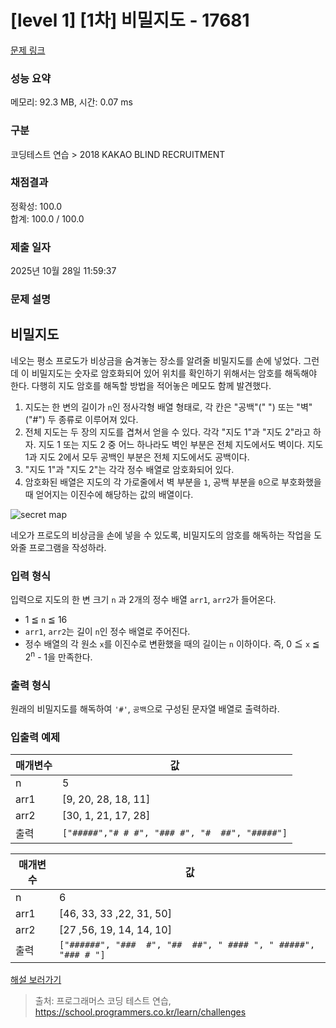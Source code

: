 # [level 1] [1차] 비밀지도 - 17681 

[문제 링크](https://school.programmers.co.kr/learn/courses/30/lessons/17681) 

### 성능 요약

메모리: 92.3 MB, 시간: 0.07 ms

### 구분

코딩테스트 연습 > 2018 KAKAO BLIND RECRUITMENT

### 채점결과

정확성: 100.0<br/>합계: 100.0 / 100.0

### 제출 일자

2025년 10월 28일 11:59:37

### 문제 설명

<h2 class="default_cursor_land">비밀지도</h2>

<p class="default_cursor_land">네오는 평소 프로도가 비상금을 숨겨놓는 장소를 알려줄 비밀지도를 손에 넣었다. 그런데 이 비밀지도는 숫자로 암호화되어 있어 위치를 확인하기 위해서는 암호를 해독해야 한다. 다행히 지도 암호를 해독할 방법을 적어놓은 메모도 함께 발견했다.</p>

<ol class="default_cursor_land">
<li class="default_cursor_land">지도는 한 변의 길이가 <code>n</code>인 정사각형 배열 형태로, 각 칸은 "공백"(" ") 또는 "벽"("#") 두 종류로 이루어져 있다.</li>
<li class="default_cursor_land">전체 지도는 두 장의 지도를 겹쳐서 얻을 수 있다. 각각 "지도 1"과 "지도 2"라고 하자. 지도 1 또는 지도 2 중 어느 하나라도 벽인 부분은 전체 지도에서도 벽이다. 지도 1과 지도 2에서 모두 공백인 부분은 전체 지도에서도 공백이다.</li>
<li class="default_cursor_land">"지도 1"과 "지도 2"는 각각 정수 배열로 암호화되어 있다.</li>
<li class="default_cursor_land">암호화된 배열은 지도의 각 가로줄에서 벽 부분을 <code class="default_cursor_land">1</code>, 공백 부분을 <code>0</code>으로 부호화했을 때 얻어지는 이진수에 해당하는 값의 배열이다.</li>
</ol>

<p class="default_cursor_land"><img src="http://t1.kakaocdn.net/welcome2018/secret8.png" title="Secret Map" alt="secret map" class="default_cursor_land"></p>

<p class="default_cursor_land">네오가 프로도의 비상금을 손에 넣을 수 있도록, 비밀지도의 암호를 해독하는 작업을 도와줄 프로그램을 작성하라.</p>

<h3 class="default_cursor_land">입력 형식</h3>

<p class="default_cursor_land">입력으로 지도의 한 변 크기 <code>n</code> 과 2개의 정수 배열 <code>arr1</code>, <code>arr2</code>가 들어온다.</p>

<ul class="default_cursor_land">
<li class="default_cursor_land">1 ≦ <code>n</code> ≦ 16</li>
<li class="default_cursor_land"><code>arr1</code>, <code>arr2</code>는 길이 <code>n</code>인 정수 배열로 주어진다.</li>
<li class="default_cursor_land">정수 배열의 각 원소 <code>x</code>를 이진수로 변환했을 때의 길이는 <code>n</code> 이하이다. 즉, 0 ≦ <code class="default_cursor_land">x</code> ≦ 2<sup>n</sup> - 1을 만족한다.</li>
</ul>

<h3 class="default_cursor_land">출력 형식</h3>

<p class="default_cursor_land">원래의 비밀지도를 해독하여 <code>'#'</code>, <code>공백</code>으로 구성된 문자열 배열로 출력하라.</p>

<h3 class="default_cursor_land">입출력 예제</h3>
<table class="table default_cursor_land">
        <thead><tr>
<th>매개변수</th>
<th class="default_cursor_land">값</th>
</tr>
</thead>
        <tbody><tr>
<td>n</td>
<td class="default_cursor_land">5</td>
</tr>
<tr>
<td class="default_cursor_land">arr1</td>
<td class="default_cursor_land">[9, 20, 28, 18, 11]</td>
</tr>
<tr>
<td>arr2</td>
<td class="default_cursor_land">[30, 1, 21, 17, 28]</td>
</tr>
<tr>
<td>출력</td>
<td><code class="default_cursor_land">["#####","# # #", "### #", "#  ##", "#####"]</code></td>
</tr>
</tbody>
      </table><table class="table default_cursor_land">
        <thead><tr>
<th>매개변수</th>
<th class="default_cursor_land">값</th>
</tr>
</thead>
        <tbody><tr>
<td>n</td>
<td>6</td>
</tr>
<tr>
<td>arr1</td>
<td>[46, 33, 33 ,22, 31, 50]</td>
</tr>
<tr>
<td>arr2</td>
<td class="default_cursor_land">[27 ,56, 19, 14, 14, 10]</td>
</tr>
<tr>
<td>출력</td>
<td class="default_cursor_land"><code class="default_cursor_land">["######", "###  #", "##  ##", " #### ", " #####", "### # "]</code></td>
</tr>
</tbody>
      </table>
<p class="default_cursor_land"><a href="http://tech.kakao.com/2017/09/27/kakao-blind-recruitment-round-1/" target="_blank" rel="noopener">해설 보러가기</a></p>


> 출처: 프로그래머스 코딩 테스트 연습, https://school.programmers.co.kr/learn/challenges